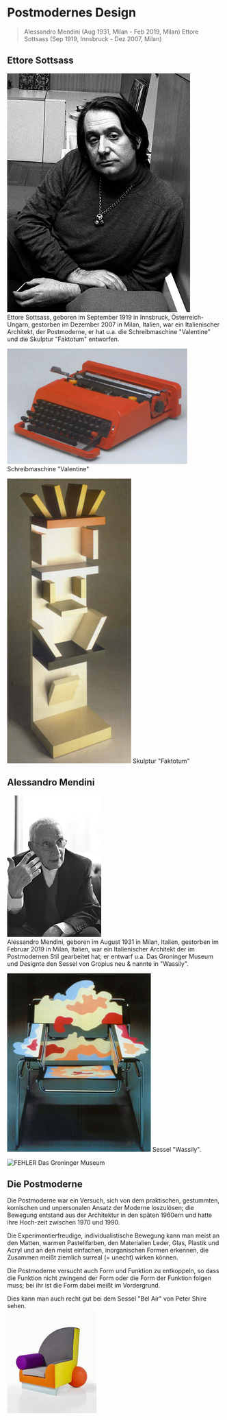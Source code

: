 # Postmodernes Design 

> Alessandro Mendini  (Aug 1931, Milan - Feb 2019, Milan) 
> Ettore Sottsass (Sep 1919, Innsbruck - Dez 2007, Milan)

## Ettore Sottsass

![](./img/Ettore_Sottsass_1969.jpg)  
Ettore Sottsass, geboren im September 1919 in Innsbruck, Österreich-Ungarn, gestorben im Dezember 2007 in Milan, Italien, war ein Italienischer Architekt, der Postmoderne, er hat u.a. die Schreibmaschine "Valentine" und die Skulptur "Faktotum" entworfen. 

![FEHLER](./img/Valentine.png) 
Schreibmaschine "Valentine"

![FEHLER](./img/Factoriak.png)
Skulptur "Faktotum"

## Alessandro Mendini

![](./img/AlessandroMendini.jpg)  
Alessandro Mendini, geboren im August 1931 in Milan, Italien, gestorben im Februar 2019 in Milan, Italien, war ein Italienischer Architekt der im Postmodernen Stil gearbeitet hat; er entwarf u.a. Das Groninger Museum und Designte den Sessel von Gropius neu & nannte in "Wassily". 

![FEHLER](./img/Chair.png)
Sessel "Wassily". 

![FEHLER](./img/GronigerMuseum.jpg)
Das Groninger Museum 

## Die Postmoderne

Die Postmoderne war ein Versuch, sich von dem praktischen, gestummten, komischen und unpersonalen Ansatz der Moderne loszulösen; 
die Bewegung entstand aus der Architektur in den späten 1960ern und hatte ihre Hoch-zeit zwischen 1970 und 1990. 

Die Experimentierfreudige, individualistische Bewegung kann man meist an den Matten, warmen Pastellfarben, den Materialien Leder, Glas, Plastik und Acryl und an den meist einfachen, inorganischen Formen erkennen, die Zusammen meißt ziemlich surreal (= unecht) wirken können.

Die Postmoderne versucht auch Form und Funktion zu entkoppeln, so dass die Funktion nicht zwingend der Form oder die Form der Funktion folgen muss; bei ihr ist die Form dabei meißt im Vordergrund. 

Dies kann man auch recht gut bei dem Sessel "Bel Air" von Peter Shire sehen.  
![](./img/pm_chair.jpeg) 

